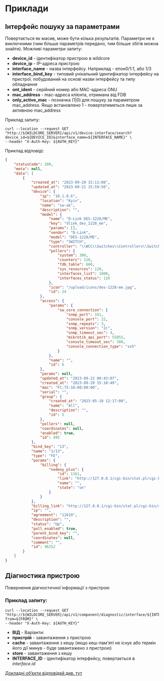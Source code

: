 # Приклади


## Інтерфейс пошуку за параметрами
Повертається як масив, може бути кілька результатів.
Параметри не є виключними (чим більше параметрів передано, тим більше збігів можна знайти).
Можливі параметри запиту:

* **device_id** - ідентифікатор пристрою в wildcore
* **device_ip** - IP-адреса пристрою
* **interface_name** - назва інтерфейсу. Наприклад - епон0/1:1, або 1/3
* **interface_bind_key** - типовий унікальний ідентифікатор інтерфейсу на пристрої. побудований на основі назви інтерфейсу та типу обладнання
* **ont_ident** - серійний номер або MAC-адреса ONU
* **mac_address** - mac-адреса клієнта, отримана від FDB
* **only_active_mac** - позначка (1|0) для пошуку за параметром mac_address. Якщо встановлено 1 - повертатиметься лише за активною mac_address

Приклад запиту:
```shell linenums="1"
curl --location --request GET "http://${WILDCORE_SERVER}/api/v1/device-interface/search?device_id=${DEVICE_ID}&interface_name=${INTERFACE_NAME}" \     
--header "X-Auth-Key: ${AUTH_KEY}"      
```     

Приклад відповіді:
```json     
{     
    "statusCode": 200,     
    "meta": null,     
    "data": [     
        {     
            "created_at": "2023-09-20 15:11:08",     
            "updated_at": "2023-09-21 15:59:56",     
            "device": {     
                "ip": "10.1.0.6",     
                "location": "Kyiv",     
                "name": "sw-ak",     
                "description": "",     
                "model": {     
                    "name": "D-Link DES-1228/ME",     
                    "key": "dlink_des_1228_me",     
                    "params": [],     
                    "vendor": "D-Link",     
                    "model": "DES-1228/ME",     
                    "type": "SWITCH",     
                    "controller": "\\WCC\\Switches\\Controllers\\SwitchesController",     
                    "pollers": {     
                        "system": 300,     
                        "counters": 120,     
                        "fdb_table": 600,     
                        "sys_resources": 120,     
                        "interfaces_list": 1800,     
                        "interfaces_status": 120     
                    },     
                    "icon": "/upload/icons/des-1228-me.jpg",     
                    "id": 24     
                },     
                "access": {     
                    "params": {     
                        "sw_core_connection": {     
                            "snmp_port": 161,     
                            "console_port": 22,     
                            "snmp_repeats": 3,     
                            "snmp_version": "2c",     
                            "snmp_timeout_sec": 4,     
                            "mikrotik_api_port": 55055,     
                            "console_timeout_sec": 300,     
                            "console_connection_type": "ssh"     
                        }     
                    },     
                    "name": "",     
                    "id": 6     
                },     
                "params": null,     
                "updated_at": "2023-09-22 00:43:07",     
                "created_at": "2023-09-20 15:10:49",     
                "mac": "FC:75:16:00:00:00",     
                "serial": "",     
                "group": {     
                    "created_at": "2023-05-10 12:17:00",     
                    "name": "All",     
                    "description": "",     
                    "id": 5     
                },     
                "pollers": null,     
                "coordinates": null,     
                "enabled": true,     
                "id": 495     
            },     
            "bind_key": "13",     
            "name": "1/13",     
            "type": "FE",     
            "params": {     
                "billing": {     
                    "nodeny_plus": {     
                        "id": 1161,     
                        "link": "http://127.0.0.1/cgi-bin/stat.pl/cgi-bin/stat.pl?a=user&uid=1161",     
                        "name": "",     
                        "state": "on"     
                    }     
                }     
            },     
            "billing_link": "http://127.0.0.1/cgi-bin/stat.pl/cgi-bin/stat.pl?a=user&uid=1161",     
            "ip": "",     
            "agreement": "11619",     
            "description": "",     
            "status": "Up",     
            "poll_enabled": true,     
            "parent_bind_key": "",     
            "coordinates": null,     
            "comment": "",     
            "id": 96252     
        }     
    ]     
}     
```     

## Діагностика пристрою
Повернення діагностичної інформації з пристрою

### Приклад запиту:    
```shell linenums="1"
curl --location --request GET "http://${WILDCORE_SERVER}/api/v1/component/diagnostic/interface/${INTERFACE_ID}/diag?from=${FROM}" \     
--header "X-Auth-Key: ${AUTH_KEY}"     
```     
* **ВІД** - Варіанти:
* **пристрій** - завантаження з пристрою
* **cache** - завантаження з кешу (якщо кеш-пам'яті не існує або термін його дії минув - буде завантажено з пристрою)
* **store** - завантаження з кешу
* **INTERFACE_ID** - ідентифікатор інтерфейсу, повертається в _interface.id_

[Докладні об’єкти відповідей див. тут](./objects/objects.md)

